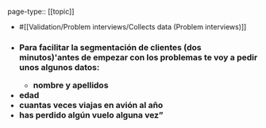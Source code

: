 page-type:: [[topic]]

- #[[Validation/Problem interviews/Collects data (Problem interviews)]]

- ### Para facilitar la segmentación de clientes (dos minutos)'antes de empezar con los problemas te voy a pedir unos algunos datos:<ul><li>nombre y apellidos</li></ul><li>edad</li><li>cuantas veces viajas en avión al año</li><li>has perdido algún vuelo alguna vez”</li></ul>




